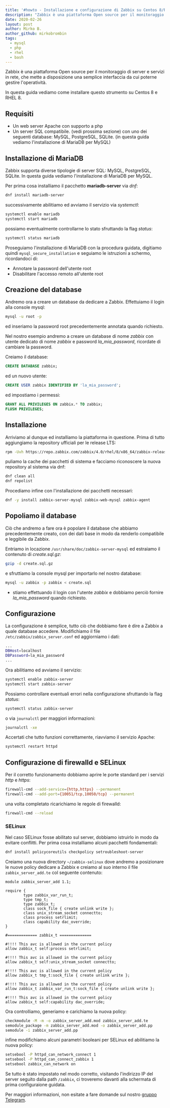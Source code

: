 ```yaml
---
title: '#howto - Installazione e configurazione di Zabbix su Centos 8/RHEL 8'
description: "Zabbix è una piattaforma Open source per il monitoraggio di server e servizi in rete, che mette a disposizione una semp.."
date: 2020-02-26
layout: post
author: Mirko B.
author_github: mirkobrombin
tags:
  - mysql  
  - php  
  - rhel  
  - bash
---
```

Zabbix è una piattaforma Open source per il monitoraggio di server e servizi in rete, che mette a disposizione una semplice interfaccia da cui poterne gestire l'operatività.

In questa guida vediamo come installare questo strumento su Centos 8 e RHEL 8.

## Requisiti
- Un web server Apache con supporto a php
- Un server SQL compatibile. (vedi prossima sezione) con uno dei seguenti database: MySQL, PostgreSQL, SQLite. (in questa guida vediamo l'installazione di MariaDB per MySQL)

## Installazione di MariaDB
Zabbix supporta diverse tipologie di server SQL: MySQL, PostgreSQL, SQLite.
In questa guida vediamo l'installazione di MariaDB per MySQL.

Per prima cosa installiamo il pacchetto **mariadb-server** via *dnf*:
```bash
dnf install mariadb-server
```
successivamente abilitiamo ed avviamo il servizio via *systemctl*:
```bash
systemctl enable mariadb
systemctl start mariadb
```
possiamo eventualmente controllarne lo stato sfruttando la flag *status*:
```bash
systemctl status mariadb
```
Proseguiamo l'installazione di MariaDB con la procedura guidata, digitiamo quindi `mysql_secure_installation` e seguiamo le istruzioni a schermo, ricordandoci di:

- Annotare la password dell'utente root
- Disabilitare l'accesso remoto all'utente root

## Creazione del database
Andremo ora a creare un database da dedicare a Zabbix. Effettuiamo il login alla console mysql:
```bash
mysql -u root -p
```
ed inseriamo la password root precedentemente annotata quando richiesto.

Nel nostro esempio andremo a creare un database di nome *zabbix* con utente dedicato di nome *zabbix* e password *la_mia_password*, ricordate di cambiare la password.

Creiamo il database:
```SQL
CREATE DATABASE zabbix;
```
ed un nuovo utente:
```SQL
CREATE USER zabbix IDENTIFIED BY 'la_mia_password';
```
ed impostiamo i permessi:
```SQL
GRANT ALL PRIVILEGES ON zabbix.* TO zabbix;
FLUSH PRIVILEGES;
```

## Installazione
Arriviamo al dunque ed installiamo la piattaforma in questione. Prima di tutto aggiungiamo la repository ufficiali per le release LTS:
```bash
rpm -Uvh https://repo.zabbix.com/zabbix/4.0/rhel/8/x86_64/zabbix-release-4.0-2.el8.noarch.rpm
```
puliamo la cache dei pacchetti di sistema e facciamo riconoscere la nuova repository al sistema via dnf:
```bash
dnf clean all
dnf repolist
```
Procediamo infine con l'installazione dei pacchetti necessari:
```bash
dnf -y install zabbix-server-mysql zabbix-web-mysql zabbix-agent
```

## Popoliamo il database
Ciò che andremo a fare ora è popolare il database che abbiamo precedentemente creato, con dei dati base in modo da renderlo compatibile e leggibile da Zabbix.

Entriamo in locazione `/usr/share/doc/zabbix-server-mysql` ed estraiamo il contenuto di *create.sql.gz*:
```bash
gzip -d create.sql.gz
```
e sfruttiamo la console mysql per importarlo nel nostro database:
```bash
mysql -u zabbix -p zabbix < create.sql
```
* stiamo effettuando il login con l'utente *zabbix* e dobbiamo perciò fornire *la_mia_password* quando richiesto.

## Configurazione
La configurazione è semplice, tutto ciò che dobbiamo fare è dire a Zabbix a quale database accedere. Modifichiamo il file `/etc/zabbix/zabbix_server.conf` ed aggiorniamo i dati:
```bash
...
DBHost=localhost
DBPassword=la_mia_password
...
```
Ora abilitiamo ed avviamo il servizio:
```bash
systemctl enable zabbix-server
systemctl start zabbix-server
```
Possiamo controllare eventuali errori nella configurazione sfruttando la flag *status*:
```bash
systemctl status zabbix-server
```
o via `journalctl` per maggiori informazioni:
```bash
journalctl -xe
```

Accertati che tutto funzioni correttamente, riavviamo il servizio Apache:
```bash
systemctl restart httpd
```

## Configurazione di firewalld e SELinux
Per il corretto funzionamento dobbiamo aprire le porte standard per i servizi *http* e *https*:
```bash
firewall-cmd --add-service={http,https} --permanent
firewall-cmd --add-port={10051/tcp,10050/tcp} --permanent
```
una volta completato ricarichiamo le regole di firewalld:
```bash
firewall-cmd --reload
```

### SELinux
Nel caso SELinux fosse abilitato sul server, dobbiamo istruirlo in modo da evitare conflitti. Per prima cosa installiamo alcuni pacchetti fondamentali:
```bash
dnf install policycoreutils checkpolicy setroubleshoot-server
```

Creiamo una nuova directory `~/zabbix-selinux` dove andremo a posizionare le nuove policy dedicare a Zabbix e creiamo al suo interno il file `zabbix_server_add.te` col seguente contenuto:
```
module zabbix_server_add 1.1;

require {
        type zabbix_var_run_t;
        type tmp_t;
        type zabbix_t;
        class sock_file { create unlink write };
        class unix_stream_socket connectto;
        class process setrlimit;
        class capability dac_override;
}

#============= zabbix_t ==============

#!!!! This avc is allowed in the current policy
allow zabbix_t self:process setrlimit;

#!!!! This avc is allowed in the current policy
allow zabbix_t self:unix_stream_socket connectto;

#!!!! This avc is allowed in the current policy
allow zabbix_t tmp_t:sock_file { create unlink write };

#!!!! This avc is allowed in the current policy
allow zabbix_t zabbix_var_run_t:sock_file { create unlink write };

#!!!! This avc is allowed in the current policy
allow zabbix_t self:capability dac_override;
```
Ora controlliamo, generiamo e carichiamo la nuova policy:
```bash
checkmodule -M -m -o zabbix_server_add.mod zabbix_server_add.te
semodule_package -m zabbix_server_add.mod -o zabbix_server_add.pp
semodule -i zabbix_server_add.pp
```
infine modifichiamo alcuni parametri booleani per SELinux ed abilitiamo la nuova policy:
```bash
setsebool -P httpd_can_network_connect 1
setsebool -P httpd_can_connect_zabbix 1
setsebool zabbix_can_network on
```

Se tutto è stato impostato nel modo corretto, visitando l'indirizzo IP del server seguito dalla path `/zabbix`, ci troveremo davanti alla schermata di prima configuraione guidata.


Per maggiori informazioni, non esitate a fare domande sul nostro [gruppo Telegram](https://t.me/linuxpeople).